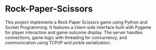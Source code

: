 # Rock-Paper-Scissors
This project implements a Rock Paper Scissors game using Python and Socket Programming. It features a client-side interface built with Pygame for player interaction and game outcome display. The server handles connections, game logic with threading for concurrency, and communication using TCP/IP and pickle serialization.
